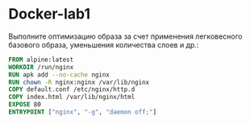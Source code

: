 # Docker-lab1

Выполните оптимизацию образа за счет применения легковесного базового образа, уменьшения количества слоев и др.:

```Dockerfile
FROM alpine:latest
WORKDIR /run/nginx
RUN apk add --no-cache nginx
RUN chown -R nginx:nginx /var/lib/nginx
COPY default.conf /etc/nginx/http.d
COPY index.html /var/lib/nginx/html
EXPOSE 80
ENTRYPOINT ["nginx", "-g", "daemon off;"]
```
